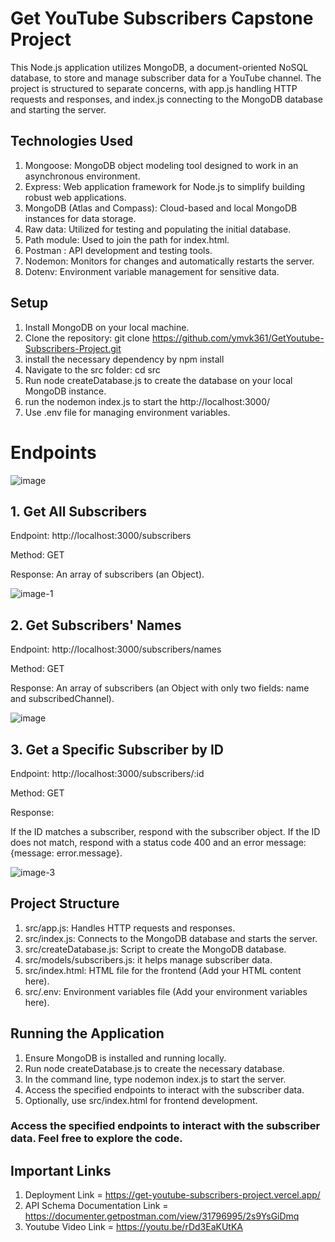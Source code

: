 # Get YouTube Subscribers Capstone Project
This Node.js application utilizes MongoDB, a document-oriented NoSQL database, to store and manage subscriber data for a YouTube channel. The project is structured to separate concerns, with app.js handling HTTP requests and responses, and index.js connecting to the MongoDB database and starting the server.

## Technologies Used
1. Mongoose: MongoDB object modeling tool designed to work in an asynchronous environment.
2. Express: Web application framework for Node.js to simplify building robust web applications.
3. MongoDB (Atlas and Compass): Cloud-based and local MongoDB instances for data storage.
4. Raw data: Utilized for testing and populating the initial database.
5. Path module: Used to join the path for index.html.
6. Postman : API development and testing tools.
7. Nodemon: Monitors for changes and automatically restarts the server.
8. Dotenv: Environment variable management for sensitive data.

## Setup
1. Install MongoDB on your local machine.
2. Clone the repository: git clone https://github.com/ymvk361/GetYoutube-Subscribers-Project.git
3. install the necessary dependency by npm install
4. Navigate to the src folder: cd src
5. Run node createDatabase.js to create the database on your local MongoDB instance.
6. run the nodemon index.js to start the http://localhost:3000/
7. Use .env file for managing environment variables.

# Endpoints

![image](https://github.com/ymvk361/GetYoutube-Subscribers-Project/assets/130222257/a7371a19-f197-4661-9ccf-1ce691eabad1)


## 1. Get All Subscribers
Endpoint: http://localhost:3000/subscribers

Method: GET

Response: An array of subscribers (an Object).

![image-1](https://github.com/ymvk361/GetYoutube-Subscribers-Project/assets/130222257/93c45766-2403-4bad-89f5-56aa3fdde1aa)

## 2. Get Subscribers' Names
Endpoint: http://localhost:3000/subscribers/names

Method: GET

Response: An array of subscribers (an Object with only two fields: name and subscribedChannel).

![image](https://github.com/ymvk361/GetYoutube-Subscribers-Project/assets/130222257/eef73842-cd5e-45c5-855a-c1163acec7bd)


## 3. Get a Specific Subscriber by ID
Endpoint: http://localhost:3000/subscribers/:id

Method: GET

Response:

If the ID matches a subscriber, respond with the subscriber object.
If the ID does not match, respond with a status code 400 and an error message: {message: error.message}.

![image-3](https://github.com/ymvk361/GetYoutube-Subscribers-Project/assets/130222257/5924f45a-f5e0-4329-a49c-1d467d99fb4f)

## Project Structure
1. src/app.js: Handles HTTP requests and responses.
2. src/index.js: Connects to the MongoDB database and starts the server.
3. src/createDatabase.js: Script to create the MongoDB database.
4. src/models/subscribers.js: it helps manage subscriber data.
5. src/index.html: HTML file for the frontend (Add your HTML content here).
6. src/.env: Environment variables file (Add your environment variables here).

## Running the Application
1. Ensure MongoDB is installed and running locally.
2. Run node createDatabase.js to create the necessary database.
3. In the command line, type nodemon index.js to start the server.
4. Access the specified endpoints to interact with the subscriber data.
5. Optionally, use src/index.html for frontend development.

### Access the specified endpoints to interact with the subscriber data. Feel free to explore the code.

## Important Links
1. Deployment Link = https://get-youtube-subscribers-project.vercel.app/
2. API Schema Documentation Link = https://documenter.getpostman.com/view/31796995/2s9YsGiDmq
3. Youtube Video Link = https://youtu.be/rDd3EaKUtKA
